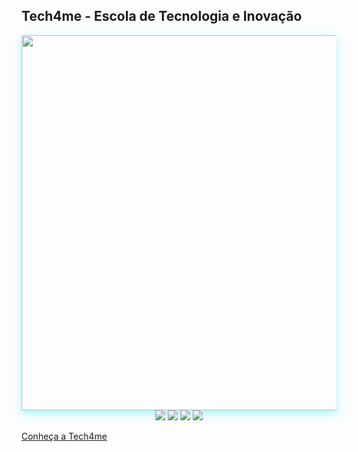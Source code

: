 ## Tech4me - Escola de Tecnologia e Inovação

<div style="display: flex; justify-content: center;">
        <img src="https://www.tech4me.com.br/img/foto_sede_tech4me_03.jpg" style="max-width: 100%; width: 600px; box-shadow: 0 4px 8px 0 rgba(0, 229, 255, 0.2), 0 6px 20px 0 rgba(0, 229, 255, 0.2);">
</div>

<div align="center"> 
  <a href="https://www.youtube.com/channel/UCXgDUn-KjAZ1AKs8X2OzR5w" target="_blank"><img src="https://img.shields.io/badge/YouTube-FF0000?style=for-the-badge&logo=youtube&logoColor=white" target="_blank"></a>
  <a href="https://www.instagram.com/tech4me_br/" target="_blank"><img src="https://img.shields.io/badge/-Instagram-%23E4405F?style=for-the-badge&logo=instagram&logoColor=white" target="_blank"></a>
  <a href = "mailto:gustavoestevesr@gmail.com"><img src="https://img.shields.io/badge/-Gmail-%23333?style=for-the-badge&logo=gmail&logoColor=white" target="_blank"></a>
  <a href="https://br.linkedin.com/company/tech4mebr" target="_blank"><img src="https://img.shields.io/badge/-LinkedIn-%230077B5?style=for-the-badge&logo=linkedin&logoColor=white" target="_blank"></a> 
</div>
  

[Conheça a Tech4me](https://www.tech4me.com.br/quem-somos)

